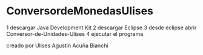 # ConversordeMonedasUlises

1 descargar Java Development Kit
2 descargar Eclipse
3 desde eclipse abrir Conversor-de-Unidades-Ulises
4 ejecutar el programa

creado por Ulises Agustin Acuña Bianchi
